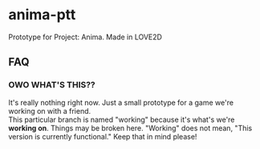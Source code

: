 # anima-ptt
Prototype for Project: Anima. Made in LOVE2D

## FAQ
### OWO WHAT'S THIS??
It's really nothing right now. Just a small prototype for a game we're working on with a friend.  
This particular branch is named "working" because it's what's we're **working on**. Things may be broken here. "Working" does not mean, "This version is currently functional." Keep that in mind please!
